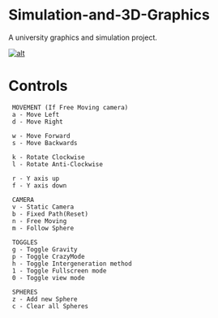 # Simulation-and-3D-Graphics
A university graphics and simulation project.

[![alt](https://j.gifs.com/voLp7V.gif)](https://www.youtube.com/watch?v=yxUFEYLiOiI)

# Controls
     MOVEMENT (If Free Moving camera)
     a - Move Left
     d - Move Right
     
     w - Move Forward
     s - Move Backwards

     k - Rotate Clockwise
     l - Rotate Anti-Clockwise

     r - Y axis up
     f - Y axis down

     CAMERA
     v - Static Camera
     b - Fixed Path(Reset)
     n - Free Moving
     m - Follow Sphere

     TOGGLES
     g - Toggle Gravity
     p - Toggle CrazyMode
     h - Toggle Intergeneration method
     1 - Toggle Fullscreen mode
     0 - Toggle view mode

     SPHERES
     z - Add new Sphere
     c - Clear all Spheres
